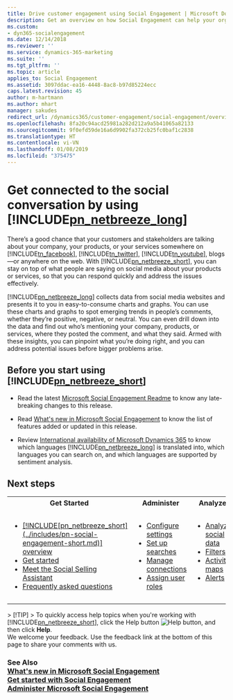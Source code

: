 ```yaml
---
title: Drive customer engagement using Social Engagement | Microsoft Docs
description: Get an overview on how Social Engagement can help your organization to become more effective on social media.
ms.custom:
- dyn365-socialengagement
ms.date: 12/14/2018
ms.reviewer: ''
ms.service: dynamics-365-marketing
ms.suite: ''
ms.tgt_pltfrm: ''
ms.topic: article
applies_to: Social Engagement
ms.assetid: 3097ddac-ea16-4448-8ac8-b97d85224ecc
caps.latest.revision: 45
author: m-hartmann
ms.author: mhart
manager: sakudes
redirect_url: /dynamics365/customer-engagement/social-engagement/overview
ms.openlocfilehash: 8fa20c94acd25981a282d212a9a5b41065a82133
ms.sourcegitcommit: 9f0efd59de16a6d9902fa372cb25fc0baf1c2838
ms.translationtype: HT
ms.contentlocale: vi-VN
ms.lasthandoff: 01/08/2019
ms.locfileid: "375475"
---
```

# <a name="get-connected-to-the-social-conversation-by-using-includepnnetbreezelongincludespn-social-engagement-longmd"></a>Get connected to the social conversation by using [!INCLUDE[pn_netbreeze_long](../includes/pn-social-engagement-long.md)]
There’s a good chance that your customers and stakeholders are talking about your company, your products, or your services somewhere on [!INCLUDE[tn_facebook](../includes/tn-facebook.md)], [!INCLUDE[tn_twitter](../includes/tn-twitter.md)], [!INCLUDE[tn_youtube](../includes/tn-youtube.md)], blogs—or anywhere on the web. With [!INCLUDE[pn_netbreeze_short](../includes/pn-social-engagement-short.md)], you can stay on top of what people are saying on social media about your products or services, so that you can respond quickly and address the issues effectively.  

 [!INCLUDE[pn_netbreeze_long](../includes/pn-social-engagement-long.md)] collects data from social media websites and presents it to you in easy-to-consume charts and graphs. You can use these charts and graphs to spot emerging trends in people’s comments, whether they’re positive, negative, or neutral. You can even drill down into the data and find out who’s mentioning your company, products, or services, where they posted the comment, and what they said. Armed with these insights, you can pinpoint what you’re doing right, and you can address potential issues before bigger problems arise.  

## <a name="before-you-start-using-includepnnetbreezeshortincludespn-social-engagement-shortmd"></a>Before you start using [!INCLUDE[pn_netbreeze_short](../includes/pn-social-engagement-short.md)]  

- Read the latest [Microsoft Social Engagement Readme](http://go.Microsoft.com/fwlink/p/?LinkId=393612) to know any late-breaking changes to this release.  

- Read [What's new in Microsoft Social Engagement](what-s-new-in-microsoft-social-engagement.md) to know the list of features added or updated in this release.  

- Review [International availability of Microsoft Dynamics 365](https://go.Microsoft.com/fwlink/p/?LinkID=391086) to know which languages [!INCLUDE[pn_netbreeze_long](../includes/pn-social-engagement-long.md)] is translated into, which languages you can search on, and which languages are supported by sentiment analysis.  

## <a name="next-steps"></a>Next steps  

<table style="width:auto">
  <tr>
    <th>Get Started</th>
    <th>Administer</th> 
    <th>Analyze</th>
    <th>Engage</th>
  </tr>
  <tr></tr>
  <tr>
    <td>
    <ul>
  <li><a href="overview.md" data-raw-source="[Social Engagement overview](overview.md)">[!INCLUDE[pn_netbreeze_short](../includes/pn-social-engagement-short.md)] overview</a></li>
  <li><a href="get-started.md" data-raw-source="[Get started](get-started.md)">Get started</a></li>
  <li><a href="social-selling-assistant-overview.md" data-raw-source="[Meet the Social Selling Assistant](social-selling-assistant-overview.md)">Meet the Social Selling Assistant</a></li>
  <li><a href="faq.md" data-raw-source="[Frequently asked questions](faq.md)">Frequently asked questions</a></li>
</ul>
        </td>
    <td>
    <ul>
    <li><a href="manage-global-settings.md" data-raw-source="[Configure settings](manage-global-settings.md)">Configure settings</a></li>
<li><a href="set-up-searches.md" data-raw-source="[Set up searches](set-up-searches.md)">Set up searches</a></li>
<li><a href="manage-connections.md" data-raw-source="[Manage connections](manage-connections.md)">Manage connections</a></li>
<li><a href="assign-user-roles.md" data-raw-source="[Assign user roles](assign-user-roles.md)">Assign user roles</a></li>
    </td> 
    <td>
    <ul>
    <li><a href="analyze-social-data-using-widgets.md" data-raw-source="[Analyze social data](analyze-social-data-using-widgets.md)">Analyze social data</a></li>
<li><a href="use-filters.md" data-raw-source="[Filters](use-filters.md)">Filters</a></li>
<li><a href="activity-maps.md" data-raw-source="[Activity maps](activity-maps.md)">Activity maps</a></li>
<li><a href="email-alerts.md" data-raw-source="[Alerts](email-alerts.md)">Alerts</a></li><br/>    </ul>
    </td>
    <td>
    <ul>
    <li><a href="manage-social-profiles.md" data-raw-source="[Manage social profiles](manage-social-profiles.md)">Manage social profiles</a></li>
<li><a href="publish-react-posts.md" data-raw-source="[Publish posts](publish-react-posts.md)">Publish posts</a></li>
<li><a href="work-with-posts.md" data-raw-source="[Work with posts](work-with-posts.md)">Work with posts</a></li>
<li><a href="social-center.md" data-raw-source="[Streams](social-center.md)">Streams</a></li></ul>
    </td>
  </tr>

</table>

&gt; [!TIP]
&gt;  To quickly access help topics when you're working with [!INCLUDE[pn_netbreeze_short](../includes/pn-social-engagement-short.md)], click the Help button <img src="media/help-icon.png" alt="Help button" title="Help button"/>, and then click **Help**.<br/>
We welcome your feedback. Use the feedback link at the bottom of this page to share your comments with us.<br/>
### See Also<br/><a href="what-s-new-in-microsoft-social-engagement.md" data-raw-source="[What&#39;s new in Microsoft Social Engagement](what-s-new-in-microsoft-social-engagement.md)">What's new in Microsoft Social Engagement</a><br/><a href="get-started.md" data-raw-source="[Get started with Social Engagement](get-started.md)">Get started with Social Engagement</a><br/><a href="administer-microsoft-social-engagement.md" data-raw-source="[Administer Microsoft Social Engagement](administer-microsoft-social-engagement.md)">Administer Microsoft Social Engagement</a>
